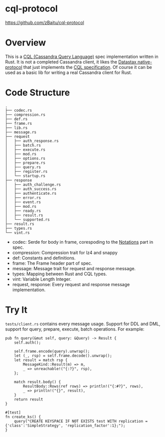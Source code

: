 # cql-protocol

https://github.com/zBaitu/cql-protocol


# Overview
This is a [CQL (Cassandra Query Language)](https://cassandra.apache.org/doc/latest/cql/index.html) spec implementation written in Rust.
It is not a completed Cassandra client, it likes the [Datastax native-protocol](https://github.com/datastax/native-protocol) that just implements the [CQL specification](https://github.com/datastax/native-protocol/tree/1.x/src/main/resources).
Of course it can be used as a basic lib for writing a real Cassandra client for Rust.


# Code Structure
```
.
├── codec.rs
├── compression.rs
├── def.rs
├── frame.rs
├── lib.rs
├── message.rs
├── request
│   ├── auth_response.rs
│   ├── batch.rs
│   ├── execute.rs
│   ├── mod.rs
│   ├── options.rs
│   ├── prepare.rs
│   ├── query.rs
│   ├── register.rs
│   └── startup.rs
├── response
│   ├── auth_challenge.rs
│   ├── auth_success.rs
│   ├── authenticate.rs
│   ├── error.rs
│   ├── event.rs
│   ├── mod.rs
│   ├── ready.rs
│   ├── result.rs
│   └── supported.rs
├── result.rs
├── types.rs
└── vint.rs
```

- codec: Serde for body in frame, corespoding to the [Notations](https://github.com/datastax/native-protocol/blob/1.x/src/main/resources/native_protocol_v5.spec) part in spec.
- compression: Compression trait for lz4 and snappy
- def: Constants and definitions.
- frame: The Frame header part of spec.
- message: Message trait for request and response message.
- types: Mapping between Rust and CQL types.
- vint: Variable Length Integer.
- request, response: Every request and response message implementation.


# Try It
`tests/client.rs` contains every message usage. Support for DDL and DML, support for query, prepare, execute, batch operations. For example:
```
pub fn query(&mut self, query: &Query) -> Result {
    self.auth();

    self.frame.encode(query).unwrap();
    let (_, rsp) = self.frame.decode().unwrap();
    let result = match rsp {
        MessageKind::Result(m) => m,
        _ => unreachable!("{:?}", rsp),
    };

    match result.body() {
        ResultBody::Rows(ref rows) => println!("{:#?}", rows),
        _ => println!("{}", result),
    }
    return result
}

#[test]
fn create_ks() {
    query("CREATE KEYSPACE IF NOT EXISTS test WITH replication = {'class':'SimpleStrategy', 'replication_factor':1};");
}
```
